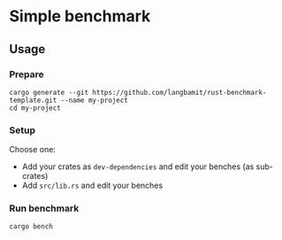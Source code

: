# Simple benchmark

## Usage

### Prepare

```shell
cargo generate --git https://github.com/langbamit/rust-benchmark-template.git --name my-project
cd my-project
```

### Setup

Choose one:

- Add your crates as `dev-dependencies` and edit your benches (as sub-crates)
- Add `src/lib.rs` and edit your benches

### Run benchmark

```shell
cargo bench
```
